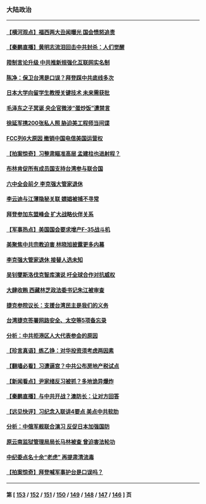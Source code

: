 ### 大陆政治
---
#### [【横河观点】福西两大丑闻曝光 国会愤怒追责](../../pages/ncid277/n13331868.md) 
#### [【秦鹏直播】黄明志流泪回击中共封杀：人们觉醒](../../pages/ncid277/n13331858.md) 
#### [箝制言论升级 中共推新规强化互联网实名制](../../pages/ncid277/n13331803.md) 
#### [陈净：保卫台湾是口误？拜登踩中共底线多次](../../pages/ncid277/n13331298.md) 
#### [日本大学向留学生教授关键技术 未来需获批](../../pages/ncid277/n13331589.md) 
#### [毛泽东之子冥诞 央企官微涉“蛋炒饭”遭禁言](../../pages/ncid277/n13331597.md) 
#### [徐延军携200张私人照 胁迫美工程师当间谍](../../pages/ncid277/n13331491.md) 
#### [FCC列6大原因 撤销中国电信美国运营权](../../pages/ncid277/n13331452.md) 
#### [【拍案惊奇】习整肃瞄准高层 孟建柱也进射程？](../../pages/ncid277/n13331063.md) 
#### [布林肯促所有成员国支持台湾参与联合国](../../pages/ncid277/n13331235.md) 
#### [六中全会前夕 李克强大管家退休](../../pages/ncid277/n13331220.md) 
#### [李云迪与江薄隐秘关联 嫖娼被捕不寻常](../../pages/ncid277/n13331051.md) 
#### [拜登参加东盟峰会 扩大战略伙伴关系](../../pages/ncid277/n13331032.md) 
#### [【军事热点】美国国会要求增产F-35战斗机](../../pages/ncid277/n13329190.md) 
#### [美聚焦中共宗教迫害 林晓旭披露更多内幕](../../pages/ncid277/n13330539.md) 
#### [李克强大管家退休 接替人选未知](../../pages/ncid277/n13330575.md) 
#### [吴钊燮斯洛伐克智库演说 吁全球合作对抗威权](../../pages/ncid277/n13330546.md) 
#### [大肆收贿 西藏林芝政法委书记朱江被审查](../../pages/ncid277/n13330542.md) 
#### [捷克参院议长：支援台湾民主是我们的义务](../../pages/ncid277/n13330489.md) 
#### [台湾捷克签署网路安全、太空等5项备忘录](../../pages/ncid277/n13329977.md) 
#### [分析：中共拒港区人大代表参会的原因](../../pages/ncid277/n13329706.md) 
#### [【珍言真语】练乙铮：对华投资须考虑两因素](../../pages/ncid277/n13329702.md) 
#### [【翻墙必看】习遭逼宫？中共公布房地产税试点](../../pages/ncid277/n13329705.md) 
#### [【新闻看点】尹家绪反习被抓？多地诡异爆炸](../../pages/ncid277/n13329252.md) 
#### [【秦鹏直播】与中共开战？澳防长：让对方回答](../../pages/ncid277/n13329384.md) 
#### [【远见快评】习纪念入联讲4要点 美点中共软肋](../../pages/ncid277/n13329323.md) 
#### [分析：中俄军舰联合演习 反促日本加强国防](../../pages/ncid277/n13329297.md) 
#### [原云南监狱管理局局长马林被查 曾迫害法轮功](../../pages/ncid277/n13329313.md) 
#### [中纪委点名十余“老虎” 再提肃清流毒](../../pages/ncid277/n13328888.md) 
#### [【拍案惊奇】拜登喊军事护台是口误吗？](../../pages/ncid277/n13328473.md) 

---
#### 第 [ [153](./153.md) / [152](./152.md) / [151](./151.md) / [150](./150.md) / [149](./149.md) / [148](./148.md) / [147](./147.md) / [146](./146.md) ] 页
